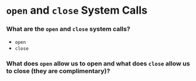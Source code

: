 # `open` and `close` System Calls

### What are the `open` and `close` system calls?
- `open`
- `close`

### What does `open` allow us to open and what does `close` allow us to close (they are complimentary)?
